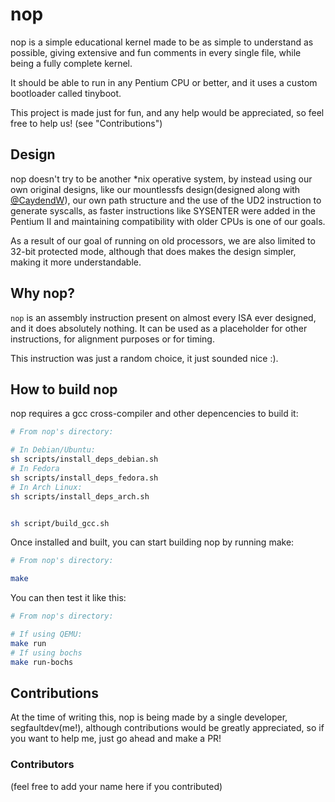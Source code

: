 # nop

nop is a simple educational kernel made to be as simple to understand as possible, giving extensive and fun comments in every single file, while being a fully complete kernel.

It should be able to run in any Pentium CPU or better, and it uses a custom bootloader called tinyboot.

This project is made just for fun, and any help would be appreciated, so feel free to help us! (see "Contributions")

## Design

nop doesn't try to be another \*nix operative system, by instead using our own original designs, like our mountlessfs design(designed along with [@CaydendW](https://github.com/CaydendW)), our own path structure and the use of the UD2 instruction to generate syscalls, as faster instructions like SYSENTER were added in the Pentium II and maintaining compatibility with older CPUs is one of our goals.

As a result of our goal of running on old processors, we are also limited to 32-bit protected mode, although that does makes the design simpler, making it more understandable.

## Why nop?

`nop` is an assembly instruction present on almost every ISA ever designed, and it does absolutely nothing. It can be used as a placeholder for other instructions, for alignment purposes or for timing.

This instruction was just a random choice, it just sounded nice :).

## How to build nop

nop requires a gcc cross-compiler and other depencencies to build it:

```sh
# From nop's directory:

# In Debian/Ubuntu:
sh scripts/install_deps_debian.sh
# In Fedora
sh scripts/install_deps_fedora.sh
# In Arch Linux:
sh scripts/install_deps_arch.sh


sh script/build_gcc.sh
```

Once installed and built, you can start building nop by running make:

```sh
# From nop's directory:

make
```

You can then test it like this:

```sh
# From nop's directory:

# If using QEMU:
make run
# If using bochs
make run-bochs
```

## Contributions

At the time of writing this, nop is being made by a single developer, segfaultdev(me!), although contributions would be greatly appreciated, so if you want to help me, just go ahead and make a PR!

### Contributors

(feel free to add your name here if you contributed)
